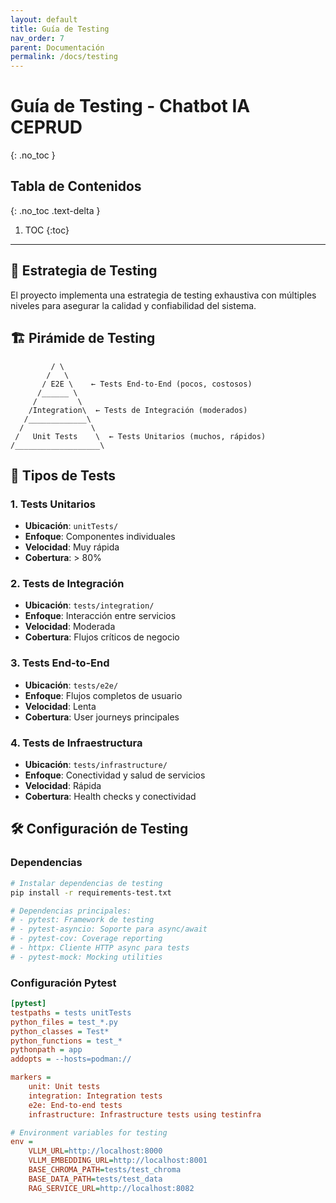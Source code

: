 ```yaml
---
layout: default
title: Guía de Testing
nav_order: 7
parent: Documentación
permalink: /docs/testing
---
```


# Guía de Testing - Chatbot IA CEPRUD
{: .no_toc }

## Tabla de Contenidos
{: .no_toc .text-delta }

1. TOC
{:toc}

---

## 🎯 Estrategia de Testing

El proyecto implementa una estrategia de testing exhaustiva con múltiples niveles para asegurar la calidad y confiabilidad del sistema.

## 🏗️ Pirámide de Testing

```
         / \
        /   \
       / E2E \    ← Tests End-to-End (pocos, costosos)
      /______ \
     /         \
    /Integration\  ← Tests de Integración (moderados)
   /_____________\
  /               \
 /   Unit Tests    \  ← Tests Unitarios (muchos, rápidos)
/___________________\
```

## 🧪 Tipos de Tests

### **1. Tests Unitarios**
- **Ubicación**: `unitTests/`
- **Enfoque**: Componentes individuales
- **Velocidad**: Muy rápida
- **Cobertura**: > 80%

### **2. Tests de Integración**
- **Ubicación**: `tests/integration/`
- **Enfoque**: Interacción entre servicios
- **Velocidad**: Moderada
- **Cobertura**: Flujos críticos de negocio

### **3. Tests End-to-End**
- **Ubicación**: `tests/e2e/`
- **Enfoque**: Flujos completos de usuario
- **Velocidad**: Lenta
- **Cobertura**: User journeys principales

### **4. Tests de Infraestructura**
- **Ubicación**: `tests/infrastructure/`
- **Enfoque**: Conectividad y salud de servicios
- **Velocidad**: Rápida
- **Cobertura**: Health checks y conectividad

## 🛠️ Configuración de Testing

### **Dependencias**

```bash
# Instalar dependencias de testing
pip install -r requirements-test.txt

# Dependencias principales:
# - pytest: Framework de testing
# - pytest-asyncio: Soporte para async/await
# - pytest-cov: Coverage reporting
# - httpx: Cliente HTTP async para tests
# - pytest-mock: Mocking utilities
```

### **Configuración Pytest**

```ini
[pytest]
testpaths = tests unitTests
python_files = test_*.py
python_classes = Test*
python_functions = test_*
pythonpath = app
addopts = --hosts=podman://

markers =
    unit: Unit tests
    integration: Integration tests
    e2e: End-to-end tests
    infrastructure: Infrastructure tests using testinfra

# Environment variables for testing
env =
    VLLM_URL=http://localhost:8000
    VLLM_EMBEDDING_URL=http://localhost:8001
    BASE_CHROMA_PATH=tests/test_chroma
    BASE_DATA_PATH=tests/test_data
    RAG_SERVICE_URL=http://localhost:8082

